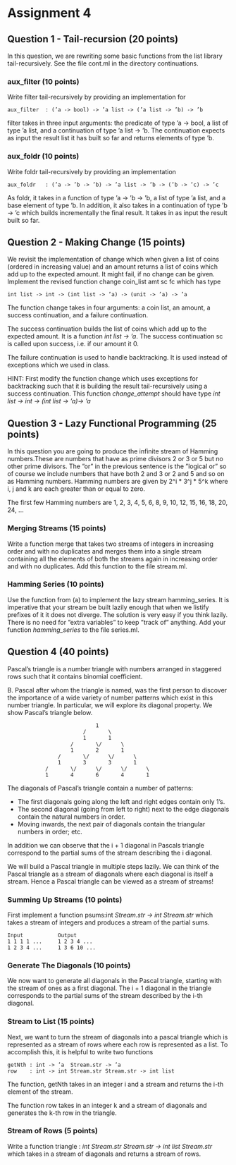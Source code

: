 # Assignment 4

## Question 1 - Tail-recursion (20 points)

In this question, we are rewriting some basic functions from the list library tail-recursively. See the file cont.ml in the directory continuations.


### aux_filter (10 points)

Write filter tail-recursively by providing an implementation for
	
	aux_filter	: (’a -> bool) -> ’a list -> (’a list -> ’b) -> ’b

filter takes in three input arguments: the predicate of type ’a -> bool, a list of type ’a list, and a continuation of type ’a list -> ’b. The continuation expects as input the result list it has built so far and returns elements of type ’b.


### aux_foldr (10 points)

Write foldr tail-recursively by providing an implementation

	aux_foldr	: (’a -> ’b -> ’b) -> ’a list -> ’b -> (’b -> ’c) -> ’c

As foldr, it takes in a function of type ’a -> ’b -> ’b, a list of type ’a list, and a base element of type ’b. In addition, it also takes in a continuation of type ’b -> ’c which builds incrementally the final result. It takes in as input the result built so far.


## Question 2 - Making Change (15 points)

We revisit the implementation of change which when given a list of coins (ordered in increasing value) and an amount returns a list of coins which add up to the expected amount. It might fail, if no change can be given.
Implement the revised function change coin_list amt sc fc which has type

	int list -> int -> (int list -> ’a) -> (unit -> ’a) -> ’a

The function change takes in four arguments: a coin list, an amount, a success continuation, and a failure continuation.

The success continuation builds the list of coins which add up to the expected amount. It is a function *int list -> ’a*. The success continuation sc is called upon success, i.e. if our amount it 0.


The failure continuation is used to handle backtracking. It is used instead of exceptions which we used in class.

HINT: First modify the function change which uses exceptions for backtracking such that it is building the result tail-recursively using a success continuation. This function *change_attempt* should have type *int list -> int -> (int list -> ’a)-> ’a*


## Question 3 - Lazy Functional Programming (25 points)

In this question you are going to produce the infinite stream of Hamming numbers.These are numbers that have as prime divisors 2 or 3 or 5 but no other prime divisors. The ”or” in the previous sentence is the ”logical or” so of course we include numbers that have both 2 and 3 or 2 and 5 and so on as Hamming numbers. Hamming numbers are given by 2^i * 3^j * 5^k where i, j and k are each greater than or equal to zero.

The first few Hamming numbers are 1, 2, 3, 4, 5, 6, 8, 9, 10, 12, 15, 16, 18, 20, 24, ...


### Merging Streams (15 points)

Write a function merge that takes two streams of integers in increasing order and with no duplicates and merges them into a single stream containing all the elements of both the streams again in increasing order and with no duplicates. Add this function to the file stream.ml.


### Hamming Series (10 points)

Use the function from (a) to implement the lazy stream hamming_series. It is imperative that your stream be built lazily enough that when we listify prefixes of it it does not diverge. The solution is very easy if you think lazily. There is no need for ”extra variables” to keep ”track of” anything. Add your function *hamming_series* to the file series.ml.


## Question 4 (40 points)

Pascal’s triangle is a number triangle with numbers arranged in staggered rows such that it contains binomial coefficient.

B. Pascal after whom the triangle is named, was the first person to discover the importance of a wide variety of number patterns which exist in this number triangle. In particular, we will explore its diagonal property. We show Pascal’s triangle below.

								1
							/		\
							1 		1
						/		\/		\
						1 		2 		1
					/		\/		\/		\
					1 		3 		3 		1
				/		\/		\/		\/		\
				1 		4 		6 		4 		1


The diagonals of Pascal’s triangle contain a number of patterns:

- The first diagonals going along the left and right edges contain only 1’s.
- The second diagonal (going from left to right) next to the edge diagonals contain the natural numbers in order.
- Moving inwards, the next pair of diagonals contain the triangular numbers in order; etc.

In addition we can observe that the i + 1 diagonal in Pascals triangle correspond to the partial sums of the stream describing the i diagonal.

We will build a Pascal triangle in multiple steps lazily. We can think of the Pascal triangle as a stream of diagonals where each diagonal is itself a stream. Hence a Pascal triangle can be viewed as a stream of streams!


### Summing Up Streams (10 points)

First implement a function psums:int *Stream.str -> int Stream.str* which takes a stream of integers and produces a stream of the partial sums.

	Input 			Output
	1 1 1 1 ...		1 2 3 4 ...
	1 2 3 4 ...		1 3 6 10 ...


### Generate The Diagonals (10 points)

We now want to generate all diagonals in the Pascal triangle, starting with the stream of ones as a first diagonal. The i + 1 diagonal in the triangle corresponds to the partial sums of the stream described by the i-th diagonal.


### Stream to List (15 points)

Next, we want to turn the stream of diagonals into a pascal triangle which is represented as a stream of rows where each row is represented as a list. To accomplish this, it is helpful to write two functions

	getNth : int -> ’a  Stream.str -> ’a
	row    : int -> int Stream.str Stream.str -> int list

The function, getNth takes in an integer i and a stream and returns the i-th element of the stream.

The function row takes in an integer k and a stream of diagonals and generates
the k-th row in the triangle.


### Stream of Rows (5 points)

Write a function triangle : *int Stream.str Stream.str -> int list Stream.str* which takes in a stream of diagonals and returns a stream of rows.